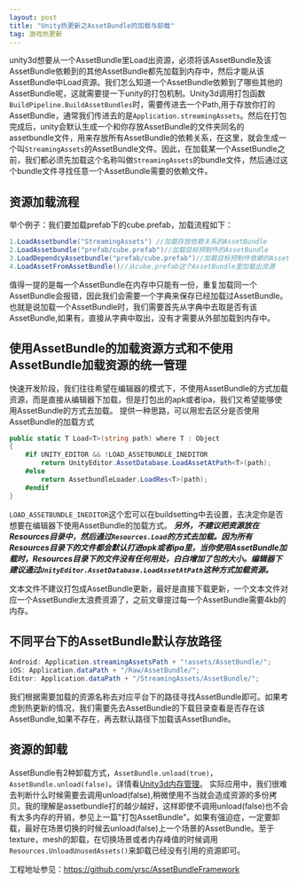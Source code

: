 ```yaml
---
layout: post
title: "Unity热更新之AssetBundle的加载与卸载"
tag: 游戏热更新
---
```


unity3d想要从一个AssetBundle里Load出资源，必须将该AssetBundle及该AssetBundle依赖到的其他AssetBundle都先加载到内存中，然后才能从该AssetBundle中Load资源。我们怎么知道一个AssetBundle依赖到了哪些其他的AssetBundle呢，这就需要提一下unity的打包机制。Unity3d调用打包函数`BuildPipeline.BuildAssetBundles`时，需要传进去一个Path,用于存放你打的AssetBundle，通常我们传进去的是`Application.streamingAssets`。然后在打包完成后，unity会默认生成一个和你存放AssetBundle的文件夹同名的assetbundle文件，用来存放所有AssetBundle的依赖关系，在这里，就会生成一个叫`StreamingAssets`的AssetBundle文件。因此，在加载某一个AssetBundle之前，我们都必须先加载这个名称叫做`StreamingAssets`的bundle文件，然后通过这个bundle文件寻找任意一个AssetBundle需要的依赖文件。

## 资源加载流程
举个例子：我们要加载prefab下的cube.prefab，加载流程如下：

``` cs
1.LoadAssetbundle("StreamingAssets") //加载存放依赖关系的AssetBundle
2.LoadAssetbundle("prefab/cube.prefab")//加载目标预制件的AssetBundle
3.LoadDependcyAssetbundle("prefab/cube.prefab")//加载目标预制件依赖的AssetBundle
4.LoadAssetFromAssetBundle()//从cube.prefab这个AssetBundle里加载出资源
```
值得一提的是每一个AssetBundle在内存中只能有一份，重复加载同一个AssetBundle会报错，因此我们会需要一个字典来保存已经加载过AssetBundle。也就是说加载一个AssetBundle时，我们需要首先从字典中去取是否有该AssetBundle,如果有，直接从字典中取出，没有才需要从外部加载到内存中。

## 使用AssetBundle的加载资源方式和不使用AssetBundle加载资源的统一管理
快速开发阶段，我们往往希望在编辑器的模式下，不使用AssetBundle的方式加载资源，而是直接从编辑器下加载，但是打包出的apk或者ipa，我们又希望能够使用AssetBundle的方式去加载。
提供一种思路，可以用宏去区分是否使用AssetBundle的加载方式
``` cs
public static T Load<T>(string path) where T : Object
{
	#if UNITY_EDITOR && !LOAD_ASSETBUNDLE_INEDITOR
		return UnityEditor.AssetDatabase.LoadAssetAtPath<T>(path);
	#else
		return AssetbundleLoader.LoadRes<T>(path);
	#endif
}
```
`LOAD_ASSETBUNDLE_INEDITOR`这个宏可以在buildsetting中去设置，去决定你是否想要在编辑器下使用AssetBundle的加载方式。
***另外，不建议把资源放在Resources目录中，然后通过`Resources.Load`的方式去加载。因为所有Resources目录下的文件都会默认打进apk或者ipa里，当你使用AssetBundle加载时，Resources目录下的文件没有任何用处，白白增加了包的大小。编辑器下建议通过`UnityEditor.AssetDatabase.LoadAssetAtPath`这种方式加载资源。***

文本文件不建议打包成AssetBundle更新，最好是直接下载更新，一个文本文件对应一个AssetBundle太浪费资源了，之前文章提过每一个AssetBundle需要4kb的内存。

## 不同平台下的AssetBundle默认存放路径

``` cs
Android: Application.streamingAssetsPath + "!assets/AssetBundle/";
iOS: Application.dataPath + "/Raw/AssetBundle/";
Editor: Application.dataPath + "/StreamingAssets/AssetBundle/";
```
我们根据需要加载的资源名称去对应平台下的路径寻找AssetBundle即可。如果考虑到热更新的情况，我们需要先去AssetBundle的下载目录查看是否存在该AssetBundle,如果不存在，再去默认路径下加载该AssetBundle。

## 资源的卸载
AssetBundle有2种卸载方式，`AssetBundle.unload(true)`，`AssetBundle.unload(false)`。详情看<a href="http://www.cnblogs.com/88999660/archive/2013/03/15/2961663.html" target="_blank">Unity3d内存管理</a>。
实际应用中，我们很难去判断什么时候需要去调用unload(false),稍微使用不当就会造成资源的多份拷贝。我的理解是assetbundle打的越少越好，这样即使不调用unload(false)也不会有太多内存的开销，参见上一篇"打包AssetBundle"。如果有强迫症，一定要卸载，最好在场景切换的时候去unload(false)上一个场景的AssetBundle。至于texture，mesh的卸载，在切换场景或者内存峰值的时候调用`Resources.UnloadUnusedAssets()`来卸载已经没有引用的资源即可。

工程地址参见：<a href="https://github.com/yrsc/AssetBundleFramework" target="_blank">https://github.com/yrsc/AssetBundleFramework</a>